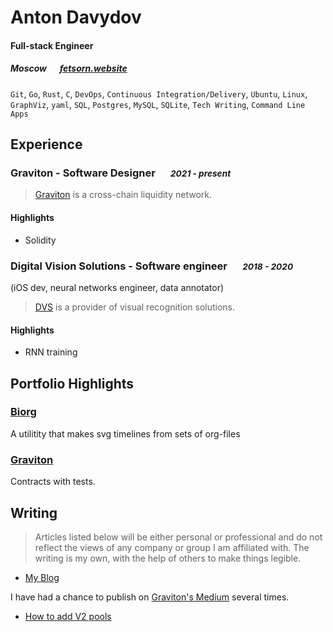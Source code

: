 # Anton Davydov

#### Full-stack Engineer

##### Moscow &emsp; [fetsorn.website][homepage]

`Git`, `Go`, `Rust`, `C`, `DevOps`, `Continuous Integration/Delivery`, `Ubuntu`, `Linux`, `GraphViz`, `yaml`, `SQL`, `Postgres`, `MySQL`, `SQLite`, `Tech Writing`, `Command Line Apps`

## Experience

### Graviton - Software Designer &emsp; <small>*2021 - present*</small>

> [Graviton][graviton] is a cross-chain liquidity network.

#### Highlights

- Solidity

### Digital Vision Solutions - Software engineer &emsp; <small>*2018 - 2020*</small>

(iOS dev, neural networks engineer, data annotator)

> [DVS][dvs] is a provider of visual recognition solutions. 

#### Highlights

- RNN training

## Portfolio Highlights

### [Biorg](https://github.com/fetsorn/biorg)

A utilitity that makes svg timelines from sets of org-files

### [Graviton](https://gitub.com/graviton-one/graviton-contracts)

Contracts with tests.

## Writing

> Articles listed below will be either personal or professional and do not reflect the views of any company or group I am affiliated with. The writing is my own, with the help of others to make things legible.

- [My Blog](https://fetsorn.website/blog)

I have had a chance to publish on [Graviton's Medium](https://medium.com/graviton-one) several times.

- [How to add V2 pools](https://medium.com)

[homepage]: https://fetsorn.website
[twitter]: https://twitter.com/fetsorn
[twit]: http://cdn-careers.sstatic.net/careers/Img/icon-twitter.png?v=b1bd58ad2034
[graviton]: https://graviton.one
[dvs]: https://digitalvisionsolutions.com
